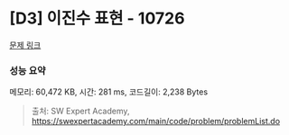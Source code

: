 # [D3] 이진수 표현 - 10726 

[문제 링크](https://swexpertacademy.com/main/code/problem/problemDetail.do?contestProbId=AXRSXf_a9qsDFAXS) 

### 성능 요약

메모리: 60,472 KB, 시간: 281 ms, 코드길이: 2,238 Bytes



> 출처: SW Expert Academy, https://swexpertacademy.com/main/code/problem/problemList.do
